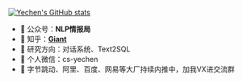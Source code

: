[![Yechen's GitHub stats](https://github-readme-stats.vercel.app/api?username=yechens)](https://github.com/anuraghazra/github-readme-stats)

- 🍉 公众号：**NLP情报局**
- 🍎 知乎：**[Giant](https://www.zhihu.com/people/giant_panda)**
- 🍇 研究方向：对话系统、Text2SQL
- 🍊 个人微信：cs-yechen
- 🍑 字节跳动、阿里、百度、网易等大厂持续内推中，加我VX进交流群

<!--
**yechens/yechens** is a ✨ _special_ ✨ repository because its `README.md` (this file) appears on your GitHub profile.

Here are some ideas to get you started:

- 🔭 I’m currently working on ...
- 🌱 I’m currently learning ...
- 👯 I’m looking to collaborate on ...
- 🤔 I’m looking for help with ...
- 💬 Ask me about ...
- 📫 How to reach me: ...
- 😄 Pronouns: ...
- ⚡ Fun fact: ...
-->
